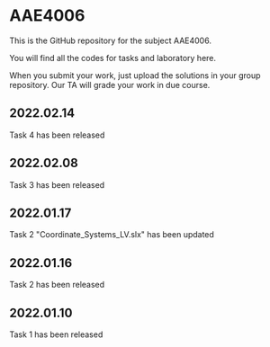 # AAE4006
This is the GitHub repository for the subject AAE4006.

You will find all the codes for tasks and laboratory here. 

When you submit your work, just upload the solutions in your group repository. Our TA will grade your work in due course.


## 2022.02.14
Task 4 has been released
## 2022.02.08
Task 3 has been released
## 2022.01.17
Task 2 "Coordinate_Systems_LV.slx" has been updated
## 2022.01.16
Task 2 has been released
## 2022.01.10
Task 1 has been released


